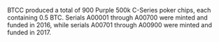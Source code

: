 BTCC produced a total of 900 Purple 500k C-Series poker chips, each containing 0.5 BTC. Serials A00001 through A00700 were minted and funded in 2016, while serials A00701 through A00900 were minted and funded in 2017.

